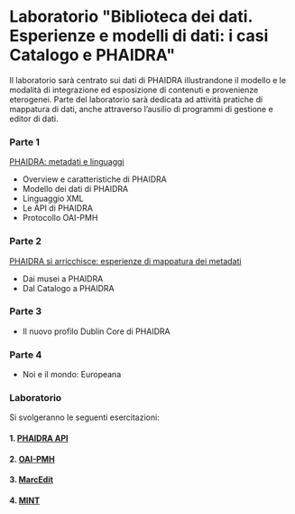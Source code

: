 # Laboratorio "Biblioteca dei dati. Esperienze e modelli di dati: i casi Catalogo e PHAIDRA"

Il laboratorio sarà centrato sui dati di PHAIDRA illustrandone il modello e le modalità di integrazione ed esposizione di contenuti e provenienze eterogenei. Parte del laboratorio sarà dedicata ad attività pratiche di mappatura di dati, anche attraverso l’ausilio di programmi di gestione e editor di dati.

### Parte 1

[PHAIDRA: metadati e linguaggi](https://github.com/GiulioTuretta/la-biblioteca-dei-dati/blob/master/la-biblioteca-dei-dati-parte-1.pdf)

- Overview e caratteristiche di PHAIDRA
- Modello dei dati di PHAIDRA
- Linguaggio XML
- Le API di PHAIDRA
- Protocollo OAI-PMH

### Parte 2

[PHAIDRA si arricchisce: esperienze di mappatura dei metadati](https://github.com/GiulioTuretta/la-biblioteca-dei-dati/blob/master/la-biblioteca-dei-dati-parte-2.pdf)

- Dai musei a PHAIDRA
- Dal Catalogo a PHAIDRA

### Parte 3

- Il nuovo profilo Dublin Core di PHAIDRA

### Parte 4

- Noi e il mondo: Europeana


### Laboratorio

Si svolgeranno le seguenti esercitazioni:

#### 1. [PHAIDRA API](https://github.com/GiulioTuretta/la-biblioteca-dei-dati/wiki/PHAIDRA-API)
#### 2. [OAI-PMH](https://github.com/GiulioTuretta/la-biblioteca-dei-dati/wiki/OAI-PMH)
#### 3. [MarcEdit](https://github.com/GiulioTuretta/la-biblioteca-dei-dati/wiki/MarcEdit)
#### 4. [MINT](https://github.com/GiulioTuretta/la-biblioteca-dei-dati/wiki/MINT)
